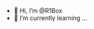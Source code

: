 - 👋 Hi, I’m @R1Box
- 🌱 I’m currently learning ...


<!---
R1Box/R1Box is a ✨ special ✨ repository because its `README.md` (this file) appears on your GitHub profile.
You can click the Preview link to take a look at your changes.
--->
